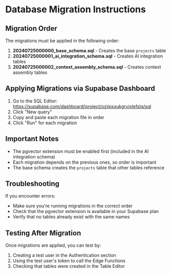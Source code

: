 # Database Migration Instructions

## Migration Order

The migrations must be applied in the following order:

1. **20240725000000_base_schema.sql** - Creates the base `projects` table
2. **20240725000001_ai_integration_schema.sql** - Creates AI integration tables
3. **20240725000002_context_assembly_schema.sql** - Creates context assembly tables

## Applying Migrations via Supabase Dashboard

1. Go to the SQL Editor: https://supabase.com/dashboard/project/ozjipxxukgrvjxlefslq/sql
2. Click "New query"
3. Copy and paste each migration file in order
4. Click "Run" for each migration

## Important Notes

- The pgvector extension must be enabled first (included in the AI integration schema)
- Each migration depends on the previous ones, so order is important
- The base schema creates the `projects` table that other tables reference

## Troubleshooting

If you encounter errors:
- Make sure you're running migrations in the correct order
- Check that the pgvector extension is available in your Supabase plan
- Verify that no tables already exist with the same names

## Testing After Migration

Once migrations are applied, you can test by:
1. Creating a test user in the Authentication section
2. Using the test user's token to call the Edge Functions
3. Checking that tables were created in the Table Editor
